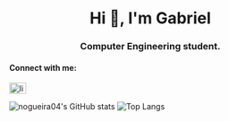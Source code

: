 <h1 align="center">Hi 👋, I'm Gabriel</h1>
<h3 align="center">Computer Engineering student.</h3>

<h4 align="left">Connect with me:</h4>
<p align="left">
<a href="https://linkedin.com/in/linkedin.com/in/nogueirag" target="blank"><img align="center" src="https://raw.githubusercontent.com/rahuldkjain/github-profile-readme-generator/master/src/images/icons/Social/linked-in-alt.svg" alt="linkedin.com/in/nogueirag" height="20" width="30" /></a>
</p>


![nogueira04's GitHub stats](https://github-readme-stats.vercel.app/api?username=nogueira04&show_icons=true&theme=transparent)
![Top Langs](https://github-readme-stats.vercel.app/api/top-langs/?username=nogueira04&layout=compact&theme=transparent)
